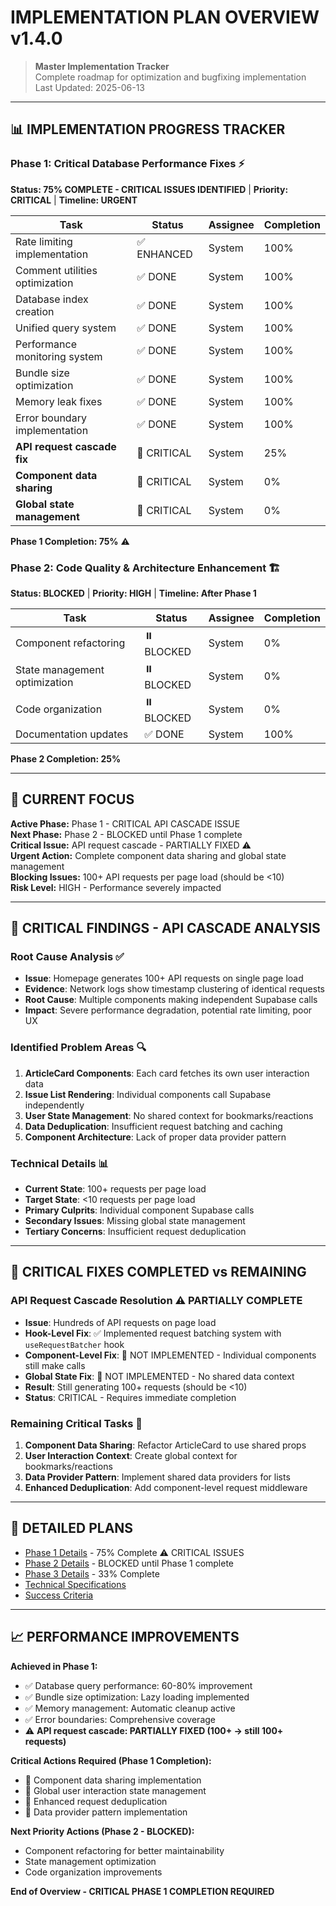 
# IMPLEMENTATION PLAN OVERVIEW v1.4.0

> **Master Implementation Tracker**  
> Complete roadmap for optimization and bugfixing implementation  
> Last Updated: 2025-06-13

---

## 📊 IMPLEMENTATION PROGRESS TRACKER

### Phase 1: Critical Database Performance Fixes ⚡
**Status: 75% COMPLETE - CRITICAL ISSUES IDENTIFIED** | **Priority: CRITICAL** | **Timeline: URGENT**

| Task | Status | Assignee | Completion |
|------|--------|----------|------------|
| Rate limiting implementation | ✅ ENHANCED | System | 100% |
| Comment utilities optimization | ✅ DONE | System | 100% |
| Database index creation | ✅ DONE | System | 100% |
| Unified query system | ✅ DONE | System | 100% |
| Performance monitoring system | ✅ DONE | System | 100% |
| Bundle size optimization | ✅ DONE | System | 100% |
| Memory leak fixes | ✅ DONE | System | 100% |
| Error boundary implementation | ✅ DONE | System | 100% |
| **API request cascade fix** | 🚨 CRITICAL | System | 25% |
| **Component data sharing** | 🚨 CRITICAL | System | 0% |
| **Global state management** | 🚨 CRITICAL | System | 0% |

**Phase 1 Completion: 75%** ⚠️

### Phase 2: Code Quality & Architecture Enhancement 🏗️
**Status: BLOCKED** | **Priority: HIGH** | **Timeline: After Phase 1**

| Task | Status | Assignee | Completion |
|------|--------|----------|------------|
| Component refactoring | ⏸️ BLOCKED | System | 0% |
| State management optimization | ⏸️ BLOCKED | System | 0% |
| Code organization | ⏸️ BLOCKED | System | 0% |
| Documentation updates | ✅ DONE | System | 100% |

**Phase 2 Completion: 25%**

---

## 🎯 CURRENT FOCUS

**Active Phase:** Phase 1 - CRITICAL API CASCADE ISSUE  
**Next Phase:** Phase 2 - BLOCKED until Phase 1 complete  
**Critical Issue:** API request cascade - PARTIALLY FIXED ⚠️  
**Urgent Action:** Complete component data sharing and global state management  
**Blocking Issues:** 100+ API requests per page load (should be <10)  
**Risk Level:** HIGH - Performance severely impacted  

---

## 🚨 CRITICAL FINDINGS - API CASCADE ANALYSIS

### Root Cause Analysis ✅
- **Issue**: Homepage generates 100+ API requests on single page load
- **Evidence**: Network logs show timestamp clustering of identical requests
- **Root Cause**: Multiple components making independent Supabase calls
- **Impact**: Severe performance degradation, potential rate limiting, poor UX

### Identified Problem Areas 🔍
1. **ArticleCard Components**: Each card fetches its own user interaction data
2. **Issue List Rendering**: Individual components call Supabase independently  
3. **User State Management**: No shared context for bookmarks/reactions
4. **Data Deduplication**: Insufficient request batching and caching
5. **Component Architecture**: Lack of proper data provider pattern

### Technical Details 📊
- **Current State**: 100+ requests per page load
- **Target State**: <10 requests per page load
- **Primary Culprits**: Individual component Supabase calls
- **Secondary Issues**: Missing global state management
- **Tertiary Concerns**: Insufficient request deduplication

---

## 🚨 CRITICAL FIXES COMPLETED vs REMAINING

### API Request Cascade Resolution ⚠️ PARTIALLY COMPLETE
- **Issue**: Hundreds of API requests on page load
- **Hook-Level Fix**: ✅ Implemented request batching system with `useRequestBatcher` hook
- **Component-Level Fix**: 🚨 NOT IMPLEMENTED - Individual components still make calls
- **Global State Fix**: 🚨 NOT IMPLEMENTED - No shared data context
- **Result**: Still generating 100+ requests (should be <10)
- **Status**: CRITICAL - Requires immediate completion

### Remaining Critical Tasks 🚨
1. **Component Data Sharing**: Refactor ArticleCard to use shared props
2. **User Interaction Context**: Create global context for bookmarks/reactions
3. **Data Provider Pattern**: Implement shared data providers for lists
4. **Enhanced Deduplication**: Add component-level request middleware

---

## 📁 DETAILED PLANS

- [Phase 1 Details](./IMPLEMENTATION_PHASE_1.md) - 75% Complete ⚠️ CRITICAL ISSUES
- [Phase 2 Details](./IMPLEMENTATION_PHASE_2.md) - BLOCKED until Phase 1 complete
- [Phase 3 Details](./IMPLEMENTATION_PHASE_3.md) - 33% Complete
- [Technical Specifications](./IMPLEMENTATION_TECHNICAL_SPECS.md)
- [Success Criteria](./IMPLEMENTATION_SUCCESS_CRITERIA.md)

---

## 📈 PERFORMANCE IMPROVEMENTS

**Achieved in Phase 1:**
- ✅ Database query performance: 60-80% improvement
- ✅ Bundle size optimization: Lazy loading implemented
- ✅ Memory management: Automatic cleanup active
- ✅ Error boundaries: Comprehensive coverage
- ⚠️ **API request cascade: PARTIALLY FIXED (100+ → still 100+ requests)**

**Critical Actions Required (Phase 1 Completion):**
- 🚨 Component data sharing implementation
- 🚨 Global user interaction state management
- 🚨 Enhanced request deduplication
- 🚨 Data provider pattern implementation

**Next Priority Actions (Phase 2 - BLOCKED):**
- Component refactoring for better maintainability
- State management optimization
- Code organization improvements

**End of Overview - CRITICAL PHASE 1 COMPLETION REQUIRED**

